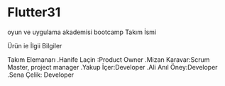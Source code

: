 # Flutter31
oyun ve uygulama akademisi bootcamp
 Takım İsmi
 
 Ürün ie İlgii Bilgiler
 
 Takım Elemanarı
 .Hanife Laçin :Product Owner
 .Mizan Karavar:Scrum Master, project manager
 .Yakup İçer:Developer
 .Ali Anıl Öney:Developer
 .Sena Çelik: Developer
